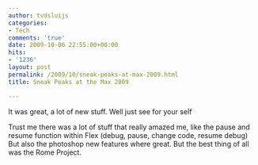 ```yaml
---
author: tvdsluijs
categories:
- Tech
comments: 'true'
date: 2009-10-06 22:55:00+00:00
hits:
- '1236'
layout: post
permalink: /2009/10/sneak-peaks-at-max-2009.html
title: Sneak Peaks at the Max 2009

---
```

It was great, a lot of new stuff. Well just see for your self 

<div>
  <div>
  </div>
</div>

<a name="more"></a> Trust me there was a lot of stuff that really amazed me, like the pause and resume function within Flex (debug, pause, change code, resume debug) But also the photoshop new features where great. But the best thing of all was the Rome Project.